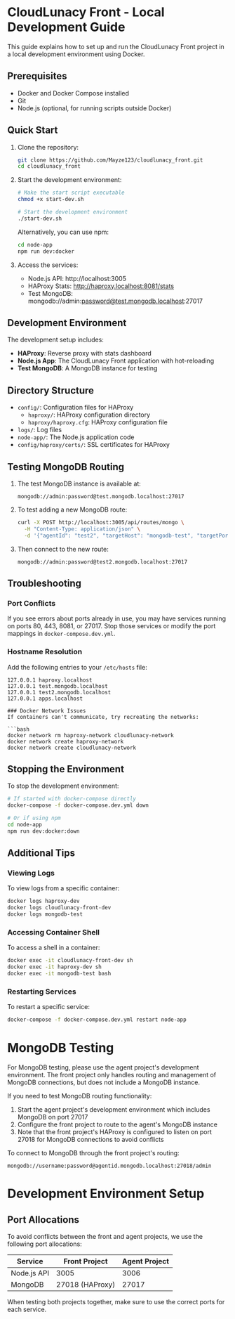 # CloudLunacy Front - Local Development Guide

This guide explains how to set up and run the CloudLunacy Front project in a local development environment using Docker.

## Prerequisites

- Docker and Docker Compose installed
- Git
- Node.js (optional, for running scripts outside Docker)

## Quick Start

1. Clone the repository:

   ```bash
   git clone https://github.com/Mayze123/cloudlunacy_front.git
   cd cloudlunacy_front
   ```

2. Start the development environment:

   ```bash
   # Make the start script executable
   chmod +x start-dev.sh

   # Start the development environment
   ./start-dev.sh
   ```

   Alternatively, you can use npm:

   ```bash
   cd node-app
   npm run dev:docker
   ```

3. Access the services:
   - Node.js API: http://localhost:3005
   - HAProxy Stats: http://haproxy.localhost:8081/stats
   - Test MongoDB: mongodb://admin:password@test.mongodb.localhost:27017

## Development Environment

The development setup includes:

- **HAProxy**: Reverse proxy with stats dashboard
- **Node.js App**: The CloudLunacy Front application with hot-reloading
- **Test MongoDB**: A MongoDB instance for testing

## Directory Structure

- `config/`: Configuration files for HAProxy
  - `haproxy/`: HAProxy configuration directory
  - `haproxy/haproxy.cfg`: HAProxy configuration file
- `logs/`: Log files
- `node-app/`: The Node.js application code
- `config/haproxy/certs/`: SSL certificates for HAProxy

## Testing MongoDB Routing

1. The test MongoDB instance is available at:

   ```
   mongodb://admin:password@test.mongodb.localhost:27017
   ```

2. To test adding a new MongoDB route:

   ```bash
   curl -X POST http://localhost:3005/api/routes/mongo \
     -H "Content-Type: application/json" \
     -d '{"agentId": "test2", "targetHost": "mongodb-test", "targetPort": 27017}'
   ```

3. Then connect to the new route:
   ```
   mongodb://admin:password@test2.mongodb.localhost:27017
   ```

## Troubleshooting

### Port Conflicts

If you see errors about ports already in use, you may have services running on ports 80, 443, 8081, or 27017. Stop those services or modify the port mappings in `docker-compose.dev.yml`.

### Hostname Resolution

Add the following entries to your `/etc/hosts` file:

````
127.0.0.1 haproxy.localhost
127.0.0.1 test.mongodb.localhost
127.0.0.1 test2.mongodb.localhost
127.0.0.1 apps.localhost

### Docker Network Issues
If containers can't communicate, try recreating the networks:

```bash
docker network rm haproxy-network cloudlunacy-network
docker network create haproxy-network
docker network create cloudlunacy-network
````

## Stopping the Environment

To stop the development environment:

```bash
# If started with docker-compose directly
docker-compose -f docker-compose.dev.yml down

# Or if using npm
cd node-app
npm run dev:docker:down
```

## Additional Tips

### Viewing Logs

To view logs from a specific container:

```bash
docker logs haproxy-dev
docker logs cloudlunacy-front-dev
docker logs mongodb-test
```

### Accessing Container Shell

To access a shell in a container:

```bash
docker exec -it cloudlunacy-front-dev sh
docker exec -it haproxy-dev sh
docker exec -it mongodb-test bash
```

### Restarting Services

To restart a specific service:

```bash
docker-compose -f docker-compose.dev.yml restart node-app
```

# MongoDB Testing

For MongoDB testing, please use the agent project's development environment. The front project only handles routing and management of MongoDB connections, but does not include a MongoDB instance.

If you need to test MongoDB routing functionality:

1. Start the agent project's development environment which includes MongoDB on port 27017
2. Configure the front project to route to the agent's MongoDB instance
3. Note that the front project's HAProxy is configured to listen on port 27018 for MongoDB connections to avoid conflicts

To connect to MongoDB through the front project's routing:

```
mongodb://username:password@agentid.mongodb.localhost:27018/admin
```

# Development Environment Setup

## Port Allocations

To avoid conflicts between the front and agent projects, we use the following port allocations:

| Service     | Front Project   | Agent Project |
| ----------- | --------------- | ------------- |
| Node.js API | 3005            | 3006          |
| MongoDB     | 27018 (HAProxy) | 27017         |

When testing both projects together, make sure to use the correct ports for each service.
